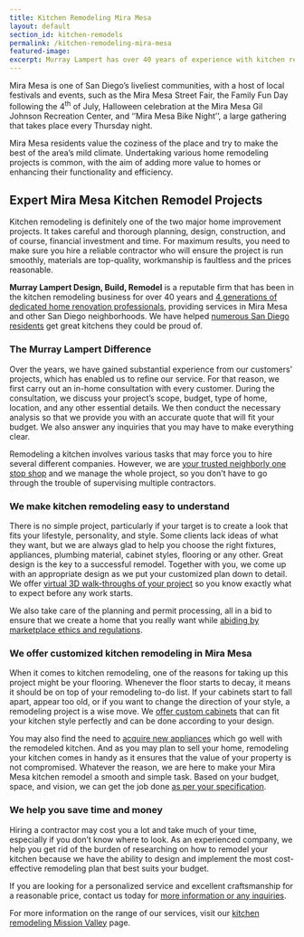 ```yaml
---
title: Kitchen Remodeling Mira Mesa
layout: default
section_id: kitchen-remodels
permalink: /kitchen-remodeling-mira-mesa
featured-image:
excerpt: Murray Lampert has over 40 years of experience with kitchen remodeling in Mira Mesa, San Diego. Take your Mira Mesa kitchen remodel to the next level with us.
---
```


Mira Mesa is one of San Diego’s liveliest communities, with a host of local festivals and events, such as the Mira Mesa Street Fair, the Family Fun Day following the 4<sup>th</sup> of July, Halloween celebration at the Mira Mesa Gil Johnson Recreation Center, and ‘’Mira Mesa Bike Night’’, a large gathering that takes place every Thursday night.

Mira Mesa residents value the coziness of the place and try to make the best of the area’s mild climate. Undertaking various home remodeling projects is common, with the aim of adding more value to homes or enhancing their functionality and efficiency.

## Expert Mira Mesa Kitchen Remodel Projects

Kitchen remodeling is definitely one of the two major home improvement projects. It takes careful and thorough planning, design, construction, and of course, financial investment and time. For maximum results, you need to make sure you hire a reliable contractor who will ensure the project is run smoothly, materials are top-quality, workmanship is faultless and the prices reasonable.

<strong>Murray Lampert Design, Build, Remodel</strong> is a reputable firm that has been in the kitchen remodeling business for over 40 years and <a href="http://murraylampert.com/about-murray-lampert-design-build-remodel/">4 generations of dedicated home renovation professionals</a>, providing services in Mira Mesa and other San Diego neighborhoods. We have helped <a href="http://murraylampert.com/testimonials/">numerous San Diego residents</a> get great kitchens they could be proud of.

### The Murray Lampert Difference

Over the years, we have gained substantial experience from our customers’ projects, which has enabled us to refine our service. For that reason, we first carry out an in-home consultation with every customer. During the consultation, we discuss your project’s scope, budget, type of home, location, and any other essential details. We then conduct the necessary analysis so that we provide you with an accurate quote that will fit your budget. We also answer any inquiries that you may have to make everything clear.

Remodeling a kitchen involves various tasks that may force you to hire several different companies. However, we are <a href="http://murraylampert.com/service-locations/">your trusted neighborly one stop shop</a> and we manage the whole project, so you don’t have to go through the trouble of supervising multiple contractors.

### We make kitchen remodeling easy to understand

There is no simple project, particularly if your target is to create a look that fits your lifestyle, personality, and style. Some clients lack ideas of what they want, but we are always glad to help you choose the right fixtures, appliances, plumbing material, cabinet styles, flooring or any other. Great design is the key to a successful remodel. Together with you, we come up with an appropriate design as we put your customized plan down to detail. We offer <a href="http://murraylampert.com/3d-architectural-rendering-services/">virtual 3D walk-throughs of your project</a> so you know exactly what to expect before any work starts.

We also take care of the planning and permit processing, all in a bid to ensure that we create a home that you really want while <a href="http://murraylampert.com/another-better-business-bureau-torch-award/">abiding by marketplace ethics and regulations</a>.

### We offer customized kitchen remodeling in Mira Mesa

When it comes to kitchen remodeling, one of the reasons for taking up this project might be your flooring. Whenever the floor starts to decay, it means it should be on top of your remodeling to-do list. If your cabinets start to fall apart, appear too old, or if you want to change the direction of your style, a remodeling project is a wise move. We <a href="http://murraylampert.com/san-diego-custom-cabinet-construction-services/">offer custom cabinets</a> that can fit your kitchen style perfectly and can be done according to your design.

You may also find the need to <a href="http://murraylampert.com/6-high-tech-gadgets-for-your-next-kitchen-remodel/">acquire new appliances</a> which go well with the remodeled kitchen. And as you may plan to sell your home, remodeling your kitchen comes in handy as it ensures that the value of your property is not compromised. Whatever the reason, we are here to make your Mira Mesa kitchen remodel a smooth and simple task. Based on your budget, space, and vision, we can get the job done <a href="http://murraylampert.com/san-diego-home-design-serivces/">as per your specification</a>.

### We help you save time and money

Hiring a contractor may cost you a lot and take much of your time, especially if you don’t know where to look. As an experienced company, we help you get rid of the burden of researching on how to remodel your kitchen because we have the ability to design and implement the most cost-effective remodeling plan that best suits your budget.

If you are looking for a personalized service and excellent craftsmanship for a reasonable price, contact us today for <a href="http://murraylampert.com/contact/">more information or any inquiries</a>.

For more information on the range of our services, visit our <a href="http://murraylampert.com/kitchen-remodeling-mission-valley">kitchen remodeling Mission Valley</a> page.

